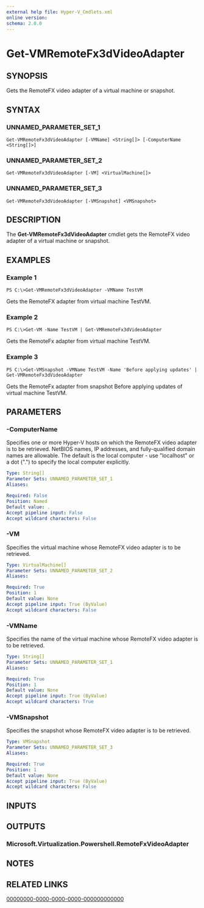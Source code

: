 ```yaml
---
external help file: Hyper-V_Cmdlets.xml
online version: 
schema: 2.0.0
---
```


# Get-VMRemoteFx3dVideoAdapter

## SYNOPSIS
Gets the RemoteFX video adapter of a virtual machine or snapshot.

## SYNTAX

### UNNAMED_PARAMETER_SET_1
```
Get-VMRemoteFx3dVideoAdapter [-VMName] <String[]> [-ComputerName <String[]>]
```

### UNNAMED_PARAMETER_SET_2
```
Get-VMRemoteFx3dVideoAdapter [-VM] <VirtualMachine[]>
```

### UNNAMED_PARAMETER_SET_3
```
Get-VMRemoteFx3dVideoAdapter [-VMSnapshot] <VMSnapshot>
```

## DESCRIPTION
The **Get-VMRemoteFx3dVideoAdapter** cmdlet gets the RemoteFX video adapter of a virtual machine or snapshot.

## EXAMPLES

### Example 1
```
PS C:\>Get-VMRemoteFx3dVideoAdapter -VMName TestVM
```

Gets the RemoteFX adapter from virtual machine TestVM.

### Example 2
```
PS C:\>Get-VM -Name TestVM | Get-VMRemoteFx3dVideoAdapter
```

Gets the RemoteFx adapter from virtual machine TestVM.

### Example 3
```
PS C:\>Get-VMSnapshot -VMName TestVM -Name 'Before applying updates' | Get-VMRemoteFx3dVideoAdapter
```

Gets the RemoteFx adapter from snapshot Before applying updates of virtual machine TestVM.

## PARAMETERS

### -ComputerName
Specifies one or more Hyper-V hosts on which the RemoteFX video adapter is to be retrieved.
NetBIOS names, IP addresses, and fully-qualified domain names are allowable.
The default is the local computer - use "localhost" or a dot (".") to specify the local computer explicitly.

```yaml
Type: String[]
Parameter Sets: UNNAMED_PARAMETER_SET_1
Aliases: 

Required: False
Position: Named
Default value: .
Accept pipeline input: False
Accept wildcard characters: False
```

### -VM
Specifies the virtual machine whose RemoteFX video adapter is to be retrieved.

```yaml
Type: VirtualMachine[]
Parameter Sets: UNNAMED_PARAMETER_SET_2
Aliases: 

Required: True
Position: 1
Default value: None
Accept pipeline input: True (ByValue)
Accept wildcard characters: False
```

### -VMName
Specifies the name of the virtual machine whose RemoteFX video adapter is to be retrieved.

```yaml
Type: String[]
Parameter Sets: UNNAMED_PARAMETER_SET_1
Aliases: 

Required: True
Position: 1
Default value: None
Accept pipeline input: True (ByValue)
Accept wildcard characters: True
```

### -VMSnapshot
Specifies the snapshot whose RemoteFX video adapter is to be retrieved.

```yaml
Type: VMSnapshot
Parameter Sets: UNNAMED_PARAMETER_SET_3
Aliases: 

Required: True
Position: 1
Default value: None
Accept pipeline input: True (ByValue)
Accept wildcard characters: False
```

## INPUTS

## OUTPUTS

### Microsoft.Virtualization.Powershell.RemoteFxVideoAdapter

## NOTES

## RELATED LINKS

[00000000-0000-0000-0000-000000000000](00000000-0000-0000-0000-000000000000)

